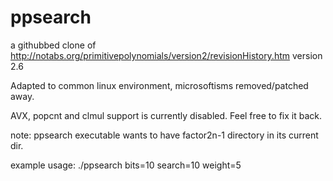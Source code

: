 # ppsearch
a githubbed clone of http://notabs.org/primitivepolynomials/version2/revisionHistory.htm version 2.6

Adapted to common linux environment, microsoftisms removed/patched away.


AVX, popcnt and clmul support is currently disabled. Feel free to fix it back.



note: ppsearch executable wants to have factor2n-1 directory in its current dir.

example usage:
./ppsearch bits=10 search=10 weight=5

